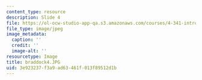 ```yaml
---
content_type: resource
description: Slide 4
file: https://ol-ocw-studio-app-qa.s3.amazonaws.com/courses/4-341-introduction-to-photography-fall-2002/3e923237f3a9ad63461f013f89512d1b_braddock4.JPG
file_type: image/jpeg
image_metadata:
  caption: ''
  credit: ''
  image-alt: ''
resourcetype: Image
title: braddock4.JPG
uid: 3e923237-f3a9-ad63-461f-013f89512d1b
---
```

